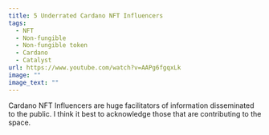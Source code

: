 ```yaml
---
title: 5 Underrated Cardano NFT Influencers
tags:
  - NFT
  - Non-fungible
  - Non-fungible token
  - Cardano
  - Catalyst
url: https://www.youtube.com/watch?v=AAPg6fgqxLk
image: ""
image_text: ""
---
```


Cardano NFT Influencers are huge facilitators of information disseminated to the public. I think it best to acknowledge those that are contributing to the space.
